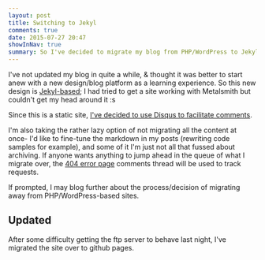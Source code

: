```yaml
---
layout: post
title: Switching to Jekyl
comments: true
date: 2015-07-27 20:47
showInNav: true
summary: So I've decided to migrate my blog from PHP/WordPress to Jekyl.
---
```

I've not updated my blog in quite a while, & thought it was better to start
  anew with a new design/blog platform as a learning experience. So this new
  design is [Jekyl-based](https://jekyllrb.com/); I had tried to get a site
  working with Metalsmith but couldn't get my head around it :s

Since this is a static site,
  [I've decided to use Disqus to facilitate comments](
    https://disqus.com/home/forums/signpostmarv-blog/
  ).

I'm also taking the rather lazy option of not migrating all the content at
  once- I'd like to fine-tune the markdown in my posts
  (rewriting code samples for example),
  and some of it I'm just not all that fussed about archiving. If anyone wants
  anything to jump ahead in the queue of what I migrate over, the
  [404 error page](404.html) comments thread will be used to track requests.

If prompted, I may blog further about the process/decision of migrating away
  from PHP/WordPress-based sites.

## Updated

After some difficulty getting the ftp server to behave last night,
  I've migrated the site over to github pages.

